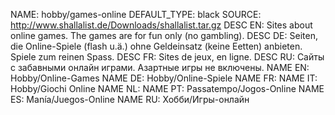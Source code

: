 NAME:   hobby/games-online
DEFAULT_TYPE: black
SOURCE: http://www.shallalist.de/Downloads/shallalist.tar.gz
DESC EN: Sites about online games. The games are for fun only (no gambling).
DESC DE: Seiten, die Online-Spiele (flash u.ä.) ohne Geldeinsatz (keine Eetten) anbieten. Spiele zum reinen Spass.
DESC FR: Sites de jeux, en ligne.
DESC RU: Сайты с забавными онлайн играми. Азартные игры не включены.
NAME EN: Hobby/Online-Games
NAME DE: Hobby/Online-Spiele
NAME FR:
NAME IT: Hobby/Giochi Online
NAME NL:
NAME PT: Passatempo/Jogos-Online
NAME ES: Manía/Juegos-Online
NAME RU: Хобби/Игры-онлайн

